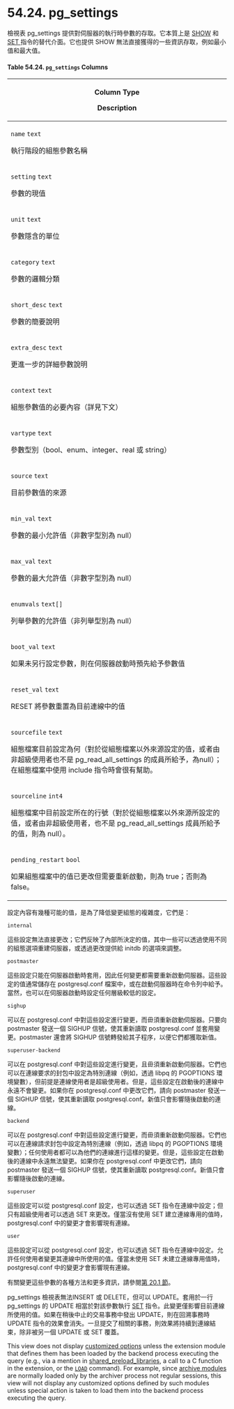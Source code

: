 # 54.24. pg\_settings

檢視表 pg\_settings 提供對伺服器的執行時參數的存取。它本質上是 [SHOW](../../reference/sql-commands/show.md) 和 [SET ](../../reference/sql-commands/set.md)指令的替代介面。它也提供 SHOW 無法直接獲得的一些資訊存取，例如最小值和最大值。

#### **Table 54.24. `pg_settings` Columns**

| <p>Column Type</p><p>Description</p>                                                                                                                         |
| ------------------------------------------------------------------------------------------------------------------------------------------------------------ |
| <p><code>name</code> <code>text</code></p><p>執行階段的組態參數名稱</p>                                                                                                 |
| <p><code>setting</code> <code>text</code></p><p>參數的現值</p>                                                                                                    |
| <p><code>unit</code> <code>text</code></p><p>參數隱含的單位</p>                                                                                                     |
| <p><code>category</code> <code>text</code></p><p>參數的邏輯分類</p>                                                                                                 |
| <p><code>short_desc</code> <code>text</code></p><p>參數的簡要說明</p>                                                                                               |
| <p><code>extra_desc</code> <code>text</code></p><p>更進一步的詳細參數說明</p>                                                                                           |
| <p><code>context</code> <code>text</code></p><p>組態參數值的必要內容（詳見下文）</p>                                                                                         |
| <p><code>vartype</code> <code>text</code></p><p>參數型別（bool、enum、integer、real 或 string）</p>                                                                    |
| <p><code>source</code> <code>text</code></p><p>目前參數值的來源</p>                                                                                                  |
| <p><code>min_val</code> <code>text</code></p><p>參數的最小允許值（非數字型別為 null）</p>                                                                                    |
| <p><code>max_val</code> <code>text</code></p><p>參數的最大允許值（非數字型別為 null）</p>                                                                                    |
| <p><code>enumvals</code> <code>text[]</code></p><p>列舉參數的允許值（非列舉型別為 null）</p>                                                                                 |
| <p><code>boot_val</code> <code>text</code></p><p>如果未另行設定參數，則在伺服器啟動時預先給予參數值</p>                                                                               |
| <p><code>reset_val</code> <code>text</code></p><p>RESET 將參數重置為目前連線中的值</p>                                                                                    |
| <p><code>sourcefile</code> <code>text</code></p><p>組態檔案目前設定為何（對於從組態檔案以外來源設定的值，或者由非超級使用者也不是 pg_read_all_settings 的成員所給予，為null）；在組態檔案中使用 include 指令時會很有幫助。</p> |
| <p><code>sourceline</code> <code>int4</code></p><p>組態檔案中目前設定所在的行號（對於從組態檔案以外來源所設定的值，或者由非超級使用者，也不是 pg_read_all_settings 成員所給予的值，則為 null）。</p>                  |
| <p><code>pending_restart</code> <code>bool</code></p><p>如果組態檔案中的值已更改但需要重新啟動，則為 true；否則為 false。</p>                                                           |

設定內容有幾種可能的值，是為了降低變更組態的複雜度，它們是：

`internal`

這些設定無法直接更改；它們反映了內部所決定的值，其中一些可以透過使用不同的組態選項重建伺服器，或透過更改提供給 initdb 的選項來調整。

`postmaster`

這些設定只能在伺服器啟動時套用，因此任何變更都需要重新啟動伺服器。這些設定的值通常儲存在 postgresql.conf 檔案中，或在啟動伺服器時在命令列中給予。當然，也可以在伺服器啟動時設定任何層級較低的設定。

`sighup`

可以在 postgresql.conf 中對這些設定進行變更，而毌須重新啟動伺服器。只要向 postmaster 發送一個 SIGHUP 信號，使其重新讀取 postgresql.conf 並套用變更。postmaster 還會將 SIGHUP 信號轉發給其子程序，以便它們都獲取新值。

`superuser-backend`

可以在 postgresql.conf 中對這些設定進行變更，且毌須重新啟動伺服器。它們也可以在連線要求的封包中設定為特別連線（例如，透過 libpq 的 PGOPTIONS 環境變數），但前提是連線使用者是超級使用者。但是，這些設定在啟動後的連線中永遠不會變更。如果你在 postgresql.conf 中更改它們，請向 postmaster 發送一個 SIGHUP 信號，使其重新讀取 postgresql.conf。新值只會影響隨後啟動的連線。

`backend`

可以在 postgresql.conf 中對這些設定進行變更，而毌須重新啟動伺服器。它們也可以在連線請求封包中設定為特別連線（例如，透過 libpq 的 PGOPTIONS 環境變數）；任何使用者都可以為他們的連線進行這樣的變更。但是，這些設定在啟動後的連線中永遠無法變更。如果你在 postgresql.conf 中更改它們，請向 postmaster 發送一個 SIGHUP 信號，使其重新讀取 postgresql.conf。新值只會影響隨後啟動的連線。

`superuser`

這些設定可以從 postgresql.conf 設定，也可以透過 SET 指令在連線中設定；但只有超級使用者可以透過 SET 來更改。僅當沒有使用 SET 建立連線專用的值時，postgresql.conf 中的變更才會影響現有連線。

`user`

這些設定可以從 postgresql.conf 設定，也可以透過 SET 指令在連線中設定。允許任何使用者變更其連線中所使用的值。僅當未使用 SET 未建立連線專用值時，postgresql.conf 中的變更才會影響現有連線。

有關變更這些參數的各種方法和更多資訊，請參閱[第 20.1 節](../../server-administration/server-configuration/setting-parameters.md)。

pg\_settings 檢視表無法INSERT 或 DELETE，但可以 UPDATE。套用於一行 pg\_settings 的 UPDATE 相當於對該參數執行 [SET](../../reference/sql-commands/set.md) 指令。此變更僅影響目前連線所使用的值。如果在稍後中止的交易事務中發出 UPDATE，則在回溯事務時 UPDATE 指令的效果會消失。一旦提交了相關的事務，則效果將持續到連線結束，除非被另一個 UPDATE 或 SET 覆蓋。

This view does not display [customized options](https://www.postgresql.org/docs/current/runtime-config-custom.html) unless the extension module that defines them has been loaded by the backend process executing the query (e.g., via a mention in [shared\_preload\_libraries](https://www.postgresql.org/docs/current/runtime-config-client.html#GUC-SHARED-PRELOAD-LIBRARIES), a call to a C function in the extension, or the [`LOAD`](https://www.postgresql.org/docs/current/sql-load.html) command). For example, since [archive modules](https://www.postgresql.org/docs/current/archive-modules.html) are normally loaded only by the archiver process not regular sessions, this view will not display any customized options defined by such modules unless special action is taken to load them into the backend process executing the query.
